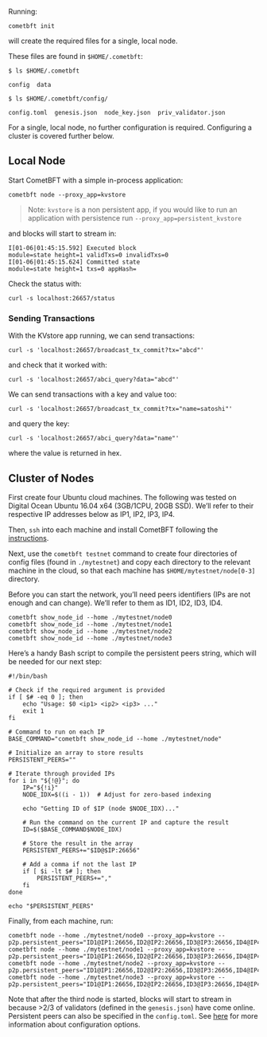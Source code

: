 

Running:

```
cometbft init

```

will create the required files for a single, local node.

These files are found in  `$HOME/.cometbft`:

```
$ ls $HOME/.cometbft

config  data

$ ls $HOME/.cometbft/config/

config.toml  genesis.json  node_key.json  priv_validator.json

```

For a single, local node, no further configuration is required. Configuring a cluster is covered further below.

## Local Node

Start CometBFT with a simple in-process application:

```
cometbft node --proxy_app=kvstore

```

> Note:  `kvstore`  is a non persistent app, if you would like to run an application with persistence run  `--proxy_app=persistent_kvstore`

and blocks will start to stream in:

```
I[01-06|01:45:15.592] Executed block                               module=state height=1 validTxs=0 invalidTxs=0
I[01-06|01:45:15.624] Committed state                              module=state height=1 txs=0 appHash=

```

Check the status with:

```
curl -s localhost:26657/status

```

### Sending Transactions

With the KVstore app running, we can send transactions:

```
curl -s 'localhost:26657/broadcast_tx_commit?tx="abcd"'

```

and check that it worked with:

```
curl -s 'localhost:26657/abci_query?data="abcd"'

```

We can send transactions with a key and value too:

```
curl -s 'localhost:26657/broadcast_tx_commit?tx="name=satoshi"'

```

and query the key:

```
curl -s 'localhost:26657/abci_query?data="name"'

```

where the value is returned in hex.

## Cluster of Nodes

First create four Ubuntu cloud machines. The following was tested on Digital Ocean Ubuntu 16.04 x64 (3GB/1CPU, 20GB SSD). We’ll refer to their respective IP addresses below as IP1, IP2, IP3, IP4.

Then,  `ssh`  into each machine and install CometBFT following the  [instructions](https://docs.cometbft.com/v0.38/guides/install).

Next, use the  `cometbft testnet`  command to create four directories of config files (found in  `./mytestnet`) and copy each directory to the relevant machine in the cloud, so that each machine has  `$HOME/mytestnet/node[0-3]`  directory.

Before you can start the network, you’ll need peers identifiers (IPs are not enough and can change). We’ll refer to them as ID1, ID2, ID3, ID4.

```
cometbft show_node_id --home ./mytestnet/node0
cometbft show_node_id --home ./mytestnet/node1
cometbft show_node_id --home ./mytestnet/node2
cometbft show_node_id --home ./mytestnet/node3

```

Here’s a handy Bash script to compile the persistent peers string, which will be needed for our next step:

```
#!/bin/bash

# Check if the required argument is provided
if [ $# -eq 0 ]; then
    echo "Usage: $0 <ip1> <ip2> <ip3> ..."
    exit 1
fi

# Command to run on each IP
BASE_COMMAND="cometbft show_node_id --home ./mytestnet/node"

# Initialize an array to store results
PERSISTENT_PEERS=""

# Iterate through provided IPs
for i in "${!@}"; do
    IP="${!i}"
    NODE_IDX=$((i - 1))  # Adjust for zero-based indexing

    echo "Getting ID of $IP (node $NODE_IDX)..."

    # Run the command on the current IP and capture the result
    ID=$($BASE_COMMAND$NODE_IDX)

    # Store the result in the array
    PERSISTENT_PEERS+="$ID@$IP:26656"

    # Add a comma if not the last IP
    if [ $i -lt $# ]; then
        PERSISTENT_PEERS+=","
    fi
done

echo "$PERSISTENT_PEERS"

```

Finally, from each machine, run:

```
cometbft node --home ./mytestnet/node0 --proxy_app=kvstore --p2p.persistent_peers="ID1@IP1:26656,ID2@IP2:26656,ID3@IP3:26656,ID4@IP4:26656"
cometbft node --home ./mytestnet/node1 --proxy_app=kvstore --p2p.persistent_peers="ID1@IP1:26656,ID2@IP2:26656,ID3@IP3:26656,ID4@IP4:26656"
cometbft node --home ./mytestnet/node2 --proxy_app=kvstore --p2p.persistent_peers="ID1@IP1:26656,ID2@IP2:26656,ID3@IP3:26656,ID4@IP4:26656"
cometbft node --home ./mytestnet/node3 --proxy_app=kvstore --p2p.persistent_peers="ID1@IP1:26656,ID2@IP2:26656,ID3@IP3:26656,ID4@IP4:26656"

```

Note that after the third node is started, blocks will start to stream in because >2/3 of validators (defined in the  `genesis.json`) have come online. Persistent peers can also be specified in the  `config.toml`. See  [here](https://docs.cometbft.com/v0.38/core/configuration)  for more information about configuration options.